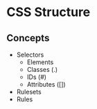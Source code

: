 # CSS Structure
## Concepts
* Selectors
    * Elements
    * Classes (.)
    * IDs (#)
    * Attributes ([])
* Rulesets
* Rules